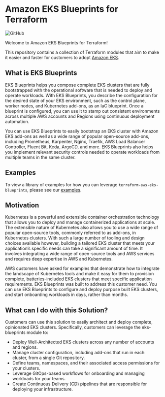 # Amazon EKS Blueprints for Terraform

![GitHub](https://img.shields.io/github/license/aws-ia/terraform-aws-eks-blueprints)

Welcome to Amazon EKS Blueprints for Terraform!

This repository contains a collection of Terraform modules that aim to make it easier and faster for customers to adopt [Amazon EKS](https://aws.amazon.com/eks/).

## What is EKS Blueprints

EKS Blueprints helps you compose complete EKS clusters that are fully bootstrapped with the operational software that is needed to deploy and operate workloads. With EKS Blueprints, you describe the configuration for the desired state of your EKS environment, such as the control plane, worker nodes, and Kubernetes add-ons, as an IaC blueprint. Once a blueprint is configured, you can use it to stamp out consistent environments across multiple AWS accounts and Regions using continuous deployment automation.

You can use EKS Blueprints to easily bootstrap an EKS cluster with Amazon EKS add-ons as well as a wide range of popular open-source add-ons, including Prometheus, Karpenter, Nginx, Traefik, AWS Load Balancer Controller, Fluent Bit, Keda, ArgoCD, and more. EKS Blueprints also helps you implement relevant security controls needed to operate workloads from multiple teams in the same cluster.

## Examples

To view a library of examples for how you can leverage `terraform-aws-eks-blueprints`, please see our [examples](https://github.com/aws-ia/terraform-aws-eks-blueprints/tree/main/examples).

## Motivation

Kubernetes is a powerful and extensible container orchestration technology that allows you to deploy and manage containerized applications at scale. The extensible nature of Kubernetes also allows you to use a wide range of popular open-source tools, commonly referred to as add-ons, in Kubernetes clusters. With such a large number of tooling and design choices available however, building a tailored EKS cluster that meets your application’s specific needs can take a significant amount of time. It involves integrating a wide range of open-source tools and AWS services and requires deep expertise in AWS and Kubernetes.

AWS customers have asked for examples that demonstrate how to integrate the landscape of Kubernetes tools and make it easy for them to provision complete, batteries-included EKS clusters that meet specific application requirements. EKS Blueprints was built to address this customer need. You can use EKS Blueprints to configure and deploy purpose built EKS clusters, and start onboarding workloads in days, rather than months.

## What can I do with this Solution?

Customers can use this solution to easily architect and deploy complete, opinionated EKS clusters. Specifically, customers can leverage the eks-blueprints module to:

- Deploy Well-Architected EKS clusters across any number of accounts and regions.
- Manage cluster configuration, including add-ons that run in each cluster, from a single Git repository.
- Define teams, namespaces, and their associated access permissions for your clusters.
- Leverage GitOps-based workflows for onboarding and managing workloads for your teams.
- Create Continuous Delivery (CD) pipelines that are responsible for deploying your infrastructure.
